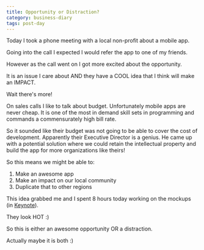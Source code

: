 ```yaml
---
title: Opportunity or Distraction?
category: business-diary
tags: post-day
---
```


Today I took a phone meeting with a local non-profit about a mobile app.

Going into the call I expected I would refer the app to one of my friends.

However as the call went on I got more excited about the opportunity.

It is an issue I care about AND they have a COOL idea that I think will make an IMPACT.

Wait there's more!

On sales calls I like to talk about budget. Unfortunately mobile apps are never cheap. It is one of the most in demand skill sets in programming and commands a commensurately high bill rate.

So it sounded like their budget was not going to be able to cover the cost of development. Apparently their Executive Director is a genius. He came up with a potential solution where we could retain the intellectual property and build the app for more organizations like theirs!

So this means we might be able to:

 1. Make an awesome app
 2. Make an impact on our local community
 3. Duplicate that to other regions

This idea grabbed me and I spent 8 hours today working on the mockups (in [Keynote](http://www.apple.com/mac/keynote/)).

They look HOT :)

So this is either an awesome opportunity OR a distraction.

Actually maybe it is both :) 

